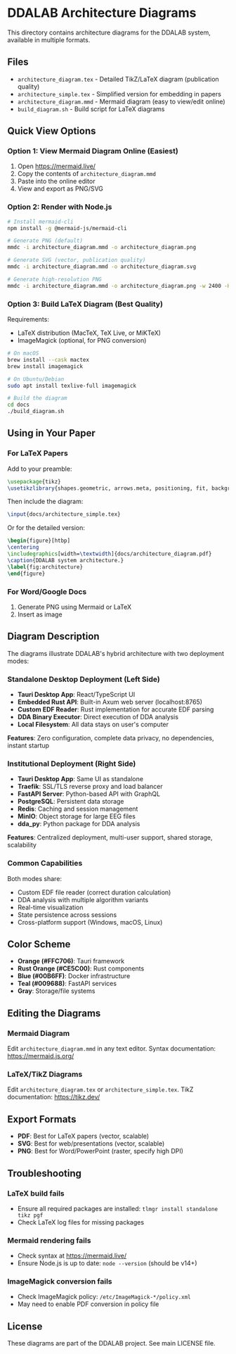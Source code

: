 # DDALAB Architecture Diagrams

This directory contains architecture diagrams for the DDALAB system, available in multiple formats.

## Files

- `architecture_diagram.tex` - Detailed TikZ/LaTeX diagram (publication quality)
- `architecture_simple.tex` - Simplified version for embedding in papers
- `architecture_diagram.mmd` - Mermaid diagram (easy to view/edit online)
- `build_diagram.sh` - Build script for LaTeX diagrams

## Quick View Options

### Option 1: View Mermaid Diagram Online (Easiest)

1. Open https://mermaid.live/
2. Copy the contents of `architecture_diagram.mmd`
3. Paste into the online editor
4. View and export as PNG/SVG

### Option 2: Render with Node.js

```bash
# Install mermaid-cli
npm install -g @mermaid-js/mermaid-cli

# Generate PNG (default)
mmdc -i architecture_diagram.mmd -o architecture_diagram.png

# Generate SVG (vector, publication quality)
mmdc -i architecture_diagram.mmd -o architecture_diagram.svg

# Generate high-resolution PNG
mmdc -i architecture_diagram.mmd -o architecture_diagram.png -w 2400 -H 1800
```

### Option 3: Build LaTeX Diagram (Best Quality)

Requirements:
- LaTeX distribution (MacTeX, TeX Live, or MiKTeX)
- ImageMagick (optional, for PNG conversion)

```bash
# On macOS
brew install --cask mactex
brew install imagemagick

# On Ubuntu/Debian
sudo apt install texlive-full imagemagick

# Build the diagram
cd docs
./build_diagram.sh
```

## Using in Your Paper

### For LaTeX Papers

Add to your preamble:
```latex
\usepackage{tikz}
\usetikzlibrary{shapes.geometric, arrows.meta, positioning, fit, backgrounds, shadows}
```

Then include the diagram:
```latex
\input{docs/architecture_simple.tex}
```

Or for the detailed version:
```latex
\begin{figure}[htbp]
\centering
\includegraphics[width=\textwidth]{docs/architecture_diagram.pdf}
\caption{DDALAB system architecture.}
\label{fig:architecture}
\end{figure}
```

### For Word/Google Docs

1. Generate PNG using Mermaid or LaTeX
2. Insert as image

## Diagram Description

The diagrams illustrate DDALAB's hybrid architecture with two deployment modes:

### Standalone Desktop Deployment (Left Side)
- **Tauri Desktop App**: React/TypeScript UI
- **Embedded Rust API**: Built-in Axum web server (localhost:8765)
- **Custom EDF Reader**: Rust implementation for accurate EDF parsing
- **DDA Binary Executor**: Direct execution of DDA analysis
- **Local Filesystem**: All data stays on user's computer

**Features**: Zero configuration, complete data privacy, no dependencies, instant startup

### Institutional Deployment (Right Side)
- **Tauri Desktop App**: Same UI as standalone
- **Traefik**: SSL/TLS reverse proxy and load balancer
- **FastAPI Server**: Python-based API with GraphQL
- **PostgreSQL**: Persistent data storage
- **Redis**: Caching and session management
- **MinIO**: Object storage for large EEG files
- **dda_py**: Python package for DDA analysis

**Features**: Centralized deployment, multi-user support, shared storage, scalability

### Common Capabilities
Both modes share:
- Custom EDF file reader (correct duration calculation)
- DDA analysis with multiple algorithm variants
- Real-time visualization
- State persistence across sessions
- Cross-platform support (Windows, macOS, Linux)

## Color Scheme

- **Orange (#FFC706)**: Tauri framework
- **Rust Orange (#CE5C00)**: Rust components
- **Blue (#00B6FF)**: Docker infrastructure
- **Teal (#009688)**: FastAPI services
- **Gray**: Storage/file systems

## Editing the Diagrams

### Mermaid Diagram
Edit `architecture_diagram.mmd` in any text editor. Syntax documentation: https://mermaid.js.org/

### LaTeX/TikZ Diagrams
Edit `architecture_diagram.tex` or `architecture_simple.tex`. TikZ documentation: https://tikz.dev/

## Export Formats

- **PDF**: Best for LaTeX papers (vector, scalable)
- **SVG**: Best for web/presentations (vector, scalable)
- **PNG**: Best for Word/PowerPoint (raster, specify high DPI)

## Troubleshooting

### LaTeX build fails
- Ensure all required packages are installed: `tlmgr install standalone tikz pgf`
- Check LaTeX log files for missing packages

### Mermaid rendering fails
- Check syntax at https://mermaid.live/
- Ensure Node.js is up to date: `node --version` (should be v14+)

### ImageMagick conversion fails
- Check ImageMagick policy: `/etc/ImageMagick-*/policy.xml`
- May need to enable PDF conversion in policy file

## License

These diagrams are part of the DDALAB project. See main LICENSE file.
